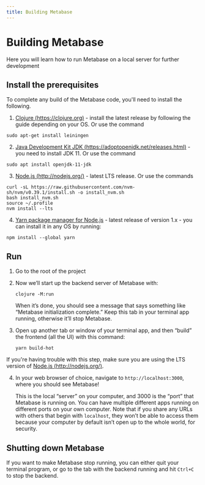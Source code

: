 ```yaml
---
title: Building Metabase
---
```


# Building Metabase

Here you will learn how to run Metabase on a local server for further development

## Install the prerequisites

To complete any build of the Metabase code, you'll need to install the following.

1. [Clojure (https://clojure.org)](https://clojure.org/guides/getting_started) - install the latest release by following the guide depending on your OS. 
Or use the command 

```
sudo apt-get install leiningen
```

2. [Java Development Kit JDK (https://adoptopenjdk.net/releases.html)](https://adoptopenjdk.net/releases.html) - you need to install JDK 11. Or use the command

```
sudo apt install openjdk-11-jdk
```

3. [Node.js (http://nodejs.org/)](http://nodejs.org/) - latest LTS release. Or use the commands

```
curl -sL https://raw.githubusercontent.com/nvm-sh/nvm/v0.39.1/install.sh -o install_nvm.sh
bash install_nvm.sh
source ~/.profile
nvm install --lts
```

4. [Yarn package manager for Node.js](https://yarnpkg.com/) - latest release of version 1.x - you can install it in any OS by running:

```
npm install --global yarn
```

## Run

1. Go to the root of the project

2. Now we’ll start up the backend server of Metabase with:

   ```
   clojure -M:run
   ```

   When it’s done, you should see a message that says something like “Metabase initialization complete.” Keep this tab in your terminal app running, otherwise it’ll stop Metabase.

3. Open up another tab or window of your terminal app, and then “build” the frontend (all the UI) with this command:

   ```
   yarn build-hot
   ```

If you're having trouble with this step, make sure you are using the LTS version of [Node.js (http://nodejs.org/)](http://nodejs.org/).


4. In your web browser of choice, navigate to `http://localhost:3000`, where you should see Metabase!

   This is the local “server” on your computer, and 3000 is the “port” that Metabase is running on. You can have multiple different apps running on different ports on your own computer. Note that if you share any URLs with others that begin with `localhost`, they won’t be able to access them because your computer by default isn’t open up to the whole world, for security.

## Shutting down Metabase

If you want to make Metabase stop running, you can either quit your terminal program, or go to the tab with the backend running and hit `Ctrl+C` to stop the backend.